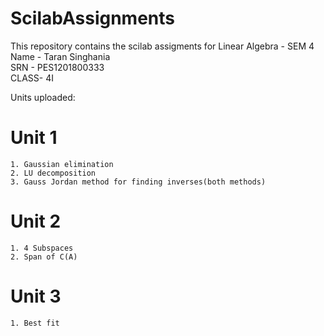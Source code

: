 # ScilabAssignments
This repository contains the scilab assigments for Linear Algebra - SEM 4\
Name - Taran Singhania\
SRN  - PES1201800333\
CLASS- 4I

Units uploaded:
# Unit 1
```
1. Gaussian elimination
2. LU decomposition
3. Gauss Jordan method for finding inverses(both methods)
```

# Unit 2
```
1. 4 Subspaces
2. Span of C(A)
```

# Unit 3
```
1. Best fit
```
